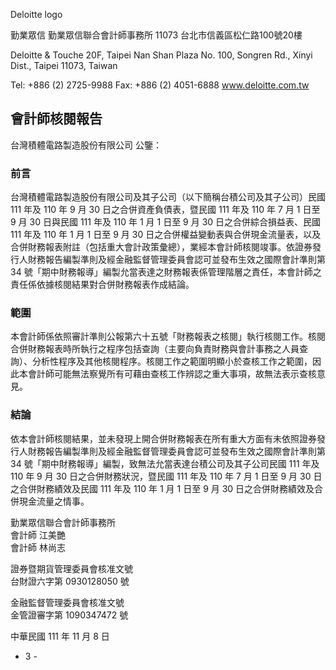 
Deloitte logo

勤業眾信
勤業眾信聯合會計師事務所
11073 台北市信義區松仁路100號20樓

Deloitte & Touche
20F, Taipei Nan Shan Plaza
No. 100, Songren Rd.,
Xinyi Dist., Taipei 11073, Taiwan

Tel: +886 (2) 2725-9988
Fax: +886 (2) 4051-6888
www.deloitte.com.tw

## 會計師核閱報告

台灣積體電路製造股份有限公司 公鑒：

### 前言

台灣積體電路製造股份有限公司及其子公司（以下簡稱台積公司及其子公司）民國 111 年及 110 年 9 月 30 日之合併資產負債表，暨民國 111 年及 110 年 7 月 1 日至 9 月 30 日與民國 111 年及 110 年 1 月 1 日至 9 月 30 日之合併綜合損益表、民國 111 年及 110 年 1 月 1 日至 9 月 30 日之合併權益變動表與合併現金流量表，以及合併財務報表附註（包括重大會計政策彙總），業經本會計師核閱竣事。依證券發行人財務報告編製準則及經金融監督管理委員會認可並發布生效之國際會計準則第 34 號「期中財務報導」編製允當表達之財務報表係管理階層之責任，本會計師之責任係依據核閱結果對合併財務報表作成結論。

### 範圍

本會計師係依照審計準則公報第六十五號「財務報表之核閱」執行核閱工作。核閱合併財務報表時所執行之程序包括查詢（主要向負責財務與會計事務之人員查詢）、分析性程序及其他核閱程序。核閱工作之範圍明顯小於查核工作之範圍，因此本會計師可能無法察覺所有可藉由查核工作辨認之重大事項，故無法表示查核意見。

### 結論

依本會計師核閱結果，並未發現上開合併財務報表在所有重大方面有未依照證券發行人財務報告編製準則及經金融監督管理委員會認可並發布生效之國際會計準則第 34 號「期中財務報導」編製，致無法允當表達台積公司及其子公司民國 111 年及 110 年 9 月 30 日之合併財務狀況，暨民國 111 年及 110 年 7 月 1 日至 9 月 30 日之合併財務績效及民國 111 年及 110 年 1 月 1 日至 9 月 30 日之合併財務績效及合併現金流量之情事。

勤業眾信聯合會計師事務所  
會計師 江美艷  
會計師 林尚志

證券暨期貨管理委員會核准文號  
台財證六字第 0930128050 號  

金融監督管理委員會核准文號  
金管證審字第 1090347472 號  

中華民國 111 年 11 月 8 日

- 3 -